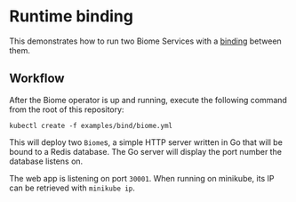 # Runtime binding

This demonstrates how to run two Biome Services with a [binding](https://www.habitat.sh/docs/run-packages-binding/) between them.

## Workflow

After the Biome operator is up and running, execute the following command from the root of this repository:

```
kubectl create -f examples/bind/biome.yml
```

This will deploy two `Biome`s, a simple HTTP server written in Go that will be bound to a Redis database. The Go server will display the port number the database listens on.

The web app is listening on port `30001`. When running on minikube, its IP can
be retrieved with `minikube ip`.
